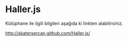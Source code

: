 Haller.js
=========

Kütüphane ile ilgili bilgileri aşağıda ki linkten alabilirsiniz. 

http://skatersercan.github.com/Haller.js/
